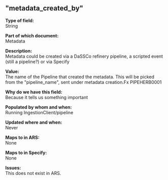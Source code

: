 ## "metadata_created_by"

**Type of field:**  
String  

**Part of which document:**  
Metadata

**Description:**  
Metadata could be created via a DaSSCo refinery pipeline, a scripted event (still a pipeline?) or via Specify

**Value:**  
The name of the Pipeline that created the metadata. This will be picked from the "pipeline_name", sent under metadata creation.Fx PIPEHERB0001 

**Why do we have this field:**  
Because it tells us something important  

**Populated by whom and when:**  
Running IngestionClient/pipeline

**Updated where and when:**  
Never

**Maps to in ARS:**  
None

**Maps to in Specify:**  
None

**Issues:**  
This does not exist in ARS. 

